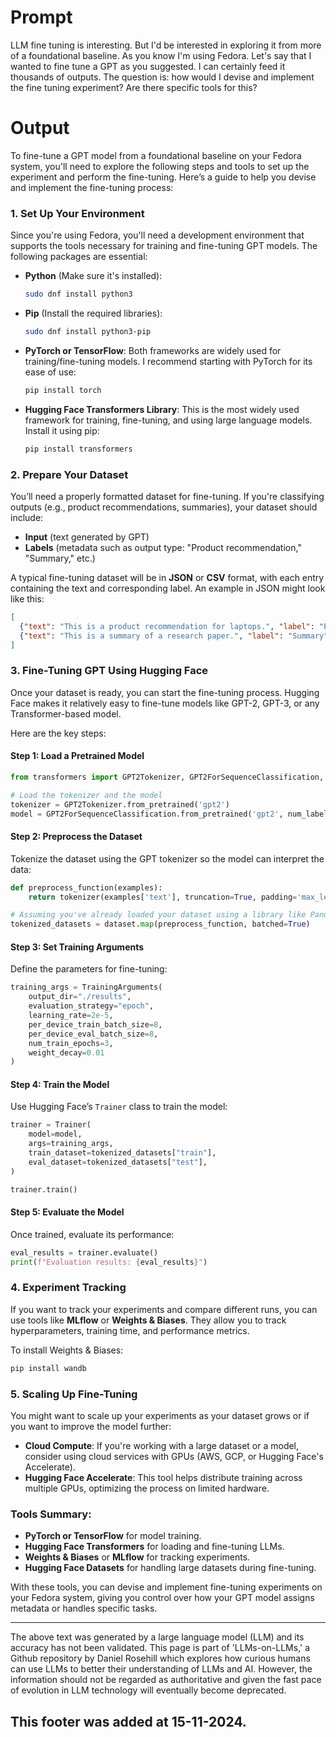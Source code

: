 # Prompt

LLM fine tuning is interesting. But I'd be interested in exploring it from more of a foundational baseline. As you know I'm using Fedora. Let's say that I wanted to fine tune a GPT as you suggested. I can certainly feed it thousands of outputs. The question is: how would I devise and implement the fine tuning experiment? Are there specific tools for this?

# Output

To fine-tune a GPT model from a foundational baseline on your Fedora system, you'll need to explore the following steps and tools to set up the experiment and perform the fine-tuning. Here’s a guide to help you devise and implement the fine-tuning process:

### 1. Set Up Your Environment

Since you're using Fedora, you'll need a development environment that supports the tools necessary for training and fine-tuning GPT models. The following packages are essential:

- **Python** (Make sure it's installed):
  ```bash
  sudo dnf install python3
  ```
- **Pip** (Install the required libraries):
  ```bash
  sudo dnf install python3-pip
  ```
- **PyTorch or TensorFlow**: Both frameworks are widely used for training/fine-tuning models. I recommend starting with PyTorch for its ease of use:
  ```bash
  pip install torch
  ```
- **Hugging Face Transformers Library**: This is the most widely used framework for training, fine-tuning, and using large language models. Install it using pip:
  ```bash
  pip install transformers
  ```

### 2. Prepare Your Dataset

You’ll need a properly formatted dataset for fine-tuning. If you're classifying outputs (e.g., product recommendations, summaries), your dataset should include:

- **Input** (text generated by GPT)
- **Labels** (metadata such as output type: "Product recommendation," "Summary," etc.)

A typical fine-tuning dataset will be in **JSON** or **CSV** format, with each entry containing the text and corresponding label. An example in JSON might look like this:

```json
[
  {"text": "This is a product recommendation for laptops.", "label": "Product recommendation"},
  {"text": "This is a summary of a research paper.", "label": "Summary"}
]
```

### 3. Fine-Tuning GPT Using Hugging Face

Once your dataset is ready, you can start the fine-tuning process. Hugging Face makes it relatively easy to fine-tune models like GPT-2, GPT-3, or any Transformer-based model.

Here are the key steps:

#### Step 1: Load a Pretrained Model

```python
from transformers import GPT2Tokenizer, GPT2ForSequenceClassification, Trainer, TrainingArguments

# Load the tokenizer and the model
tokenizer = GPT2Tokenizer.from_pretrained('gpt2')
model = GPT2ForSequenceClassification.from_pretrained('gpt2', num_labels=2)  # Adjust num_labels based on your taxonomy
```

#### Step 2: Preprocess the Dataset

Tokenize the dataset using the GPT tokenizer so the model can interpret the data:

```python
def preprocess_function(examples):
    return tokenizer(examples['text'], truncation=True, padding='max_length')

# Assuming you've already loaded your dataset using a library like Pandas or datasets
tokenized_datasets = dataset.map(preprocess_function, batched=True)
```

#### Step 3: Set Training Arguments

Define the parameters for fine-tuning:

```python
training_args = TrainingArguments(
    output_dir="./results",
    evaluation_strategy="epoch",
    learning_rate=2e-5,
    per_device_train_batch_size=8,
    per_device_eval_batch_size=8,
    num_train_epochs=3,
    weight_decay=0.01
)
```

#### Step 4: Train the Model

Use Hugging Face’s `Trainer` class to train the model:

```python
trainer = Trainer(
    model=model,
    args=training_args,
    train_dataset=tokenized_datasets["train"],
    eval_dataset=tokenized_datasets["test"],
)

trainer.train()
```

#### Step 5: Evaluate the Model

Once trained, evaluate its performance:

```python
eval_results = trainer.evaluate()
print(f"Evaluation results: {eval_results}")
```

### 4. Experiment Tracking

If you want to track your experiments and compare different runs, you can use tools like **MLflow** or **Weights & Biases**. They allow you to track hyperparameters, training time, and performance metrics.

To install Weights & Biases:

```bash
pip install wandb
```

### 5. Scaling Up Fine-Tuning

You might want to scale up your experiments as your dataset grows or if you want to improve the model further:

- **Cloud Compute**: If you're working with a large dataset or a model, consider using cloud services with GPUs (AWS, GCP, or Hugging Face's Accelerate).
- **Hugging Face Accelerate**: This tool helps distribute training across multiple GPUs, optimizing the process on limited hardware.

### Tools Summary:

- **PyTorch or TensorFlow** for model training.
- **Hugging Face Transformers** for loading and fine-tuning LLMs.
- **Weights & Biases** or **MLflow** for tracking experiments.
- **Hugging Face Datasets** for handling large datasets during fine-tuning.

With these tools, you can devise and implement fine-tuning experiments on your Fedora system, giving you control over how your GPT model assigns metadata or handles specific tasks.

---

The above text was generated by a large language model (LLM) and its accuracy has not been validated. This page is part of 'LLMs-on-LLMs,' a Github repository by Daniel Rosehill which explores how curious humans can use LLMs to better their understanding of LLMs and AI. However, the information should not be regarded as authoritative and given the fast pace of evolution in LLM technology will eventually become deprecated. 

This footer was added at 15-11-2024.
---